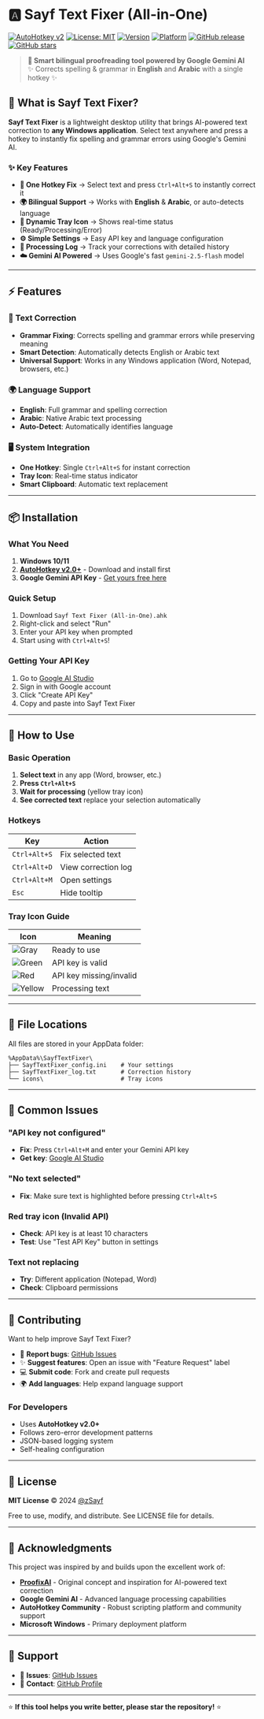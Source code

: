 # 🅰 Sayf Text Fixer (All-in-One)

[![AutoHotkey v2](https://img.shields.io/badge/AutoHotkey-v2.0%2B-blue.svg)](https://www.autohotkey.com/)
[![License: MIT](https://img.shields.io/badge/License-MIT-yellow.svg)](https://opensource.org/licenses/MIT)
[![Version](https://img.shields.io/badge/Version-1.0-green.svg)](https://github.com/zSayf/SayfAiTextFixer/releases)
[![Platform](https://img.shields.io/badge/Platform-Windows-lightgrey.svg)](https://www.microsoft.com/windows)
[![GitHub release](https://img.shields.io/github/release/zSayf/SayfAiTextFixer.svg)](https://github.com/zSayf/SayfAiTextFixer/releases)
[![GitHub stars](https://img.shields.io/github/stars/zSayf/SayfAiTextFixer.svg)](https://github.com/zSayf/SayfAiTextFixer/stargazers)

> **🌟 Smart bilingual proofreading tool powered by Google Gemini AI**  
> ✨ Corrects spelling & grammar in **English** and **Arabic** with a single hotkey ✨

## 🚀 What is Sayf Text Fixer?

**Sayf Text Fixer** is a lightweight desktop utility that brings AI-powered text correction to **any Windows application**. Select text anywhere and press a hotkey to instantly fix spelling and grammar errors using Google's Gemini AI.

### ✨ Key Features
- **📝 One Hotkey Fix** → Select text and press `Ctrl+Alt+S` to instantly correct it
- **🌍 Bilingual Support** → Works with **English** & **Arabic**, or auto-detects language
- **🎨 Dynamic Tray Icon** → Shows real-time status (Ready/Processing/Error)
- **⚙️ Simple Settings** → Easy API key and language configuration
- **📄 Processing Log** → Track your corrections with detailed history
- **☁️ Gemini AI Powered** → Uses Google's fast `gemini-2.5-flash` model

---

## ⚡ Features

### 📝 Text Correction
- **Grammar Fixing**: Corrects spelling and grammar errors while preserving meaning
- **Smart Detection**: Automatically detects English or Arabic text
- **Universal Support**: Works in any Windows application (Word, Notepad, browsers, etc.)

### 🌍 Language Support
- **English**: Full grammar and spelling correction
- **Arabic**: Native Arabic text processing
- **Auto-Detect**: Automatically identifies language

### 🖥️ System Integration
- **One Hotkey**: Single `Ctrl+Alt+S` for instant correction
- **Tray Icon**: Real-time status indicator
- **Smart Clipboard**: Automatic text replacement

---

## 📦 Installation

### What You Need
1. **Windows 10/11**
2. **[AutoHotkey v2.0+](https://www.autohotkey.com/)** - Download and install first
3. **Google Gemini API Key** - [Get yours free here](https://makersuite.google.com/app/apikey)

### Quick Setup
1. Download `Sayf Text Fixer (All-in-One).ahk`
2. Right-click and select "Run"
3. Enter your API key when prompted
4. Start using with `Ctrl+Alt+S`!

### Getting Your API Key
1. Go to [Google AI Studio](https://makersuite.google.com/app/apikey)
2. Sign in with Google account
3. Click "Create API Key"
4. Copy and paste into Sayf Text Fixer

---

## 🎯 How to Use

### Basic Operation
1. **Select text** in any app (Word, browser, etc.)
2. **Press `Ctrl+Alt+S`**
3. **Wait for processing** (yellow tray icon)
4. **See corrected text** replace your selection automatically

### Hotkeys
| Key | Action |
|-----|---------|
| `Ctrl+Alt+S` | Fix selected text |
| `Ctrl+Alt+D` | View correction log |
| `Ctrl+Alt+M` | Open settings |
| `Esc` | Hide tooltip |

### Tray Icon Guide
| Icon | Meaning |
|------|---------|
| ![Gray](https://raw.githubusercontent.com/zSayf/SayfAiTextFixer/main/ICONS/A-gray.ico) | Ready to use |
| ![Green](https://raw.githubusercontent.com/zSayf/SayfAiTextFixer/main/ICONS/A-green.ico) | API key is valid |
| ![Red](https://raw.githubusercontent.com/zSayf/SayfAiTextFixer/main/ICONS/A-red.ico) | API key missing/invalid |
| ![Yellow](https://raw.githubusercontent.com/zSayf/SayfAiTextFixer/main/ICONS/A-yellow.ico) | Processing text |

---

## 📁 File Locations

All files are stored in your AppData folder:
```
%AppData%\SayfTextFixer\
├── SayfTextFixer_config.ini    # Your settings
├── SayfTextFixer_log.txt       # Correction history  
└── icons\                      # Tray icons
```

---

## 🔧 Common Issues

### "API key not configured"
- **Fix**: Press `Ctrl+Alt+M` and enter your Gemini API key
- **Get key**: [Google AI Studio](https://makersuite.google.com/app/apikey)

### "No text selected"
- **Fix**: Make sure text is highlighted before pressing `Ctrl+Alt+S`

### Red tray icon (Invalid API)
- **Check**: API key is at least 10 characters
- **Test**: Use "Test API Key" button in settings

### Text not replacing
- **Try**: Different application (Notepad, Word)
- **Check**: Clipboard permissions

---

## 🤝 Contributing

Want to help improve Sayf Text Fixer?

- 🐛 **Report bugs**: [GitHub Issues](https://github.com/zSayf/SayfAiTextFixer/issues)
- ✨ **Suggest features**: Open an issue with "Feature Request" label
- 💻 **Submit code**: Fork and create pull requests
- 🌍 **Add languages**: Help expand language support

### For Developers
- Uses **AutoHotkey v2.0+**
- Follows zero-error development patterns
- JSON-based logging system
- Self-healing configuration

---

## 📄 License

**MIT License** © 2024 [@zSayf](https://github.com/zSayf)

Free to use, modify, and distribute. See LICENSE file for details.

---

## 🙏 Acknowledgments

This project was inspired by and builds upon the excellent work of:

- **[ProofixAI](https://github.com/geek-updates/proofixai)** - Original concept and inspiration for AI-powered text correction
- **Google Gemini AI** - Advanced language processing capabilities
- **AutoHotkey Community** - Robust scripting platform and community support
- **Microsoft Windows** - Primary deployment platform

---

## 🙏 Support

- 🐛 **Issues**: [GitHub Issues](https://github.com/zSayf/SayfAiTextFixer/issues)
- 📧 **Contact**: [GitHub Profile](https://github.com/zSayf)

---

⭐ **If this tool helps you write better, please star the repository!** ⭐
